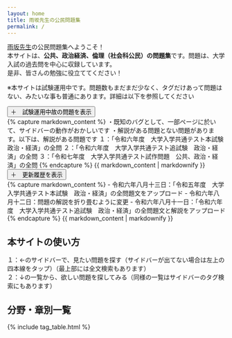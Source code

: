 ```yaml
---
layout: home
title: 雨坂先生の公民問題集
permalink: /
---
```


[雨坂先生](https://x.com/teacheramesaka)の公民問題集へようこそ！  
本サイトは、**公共、政治経済、倫理（社会科公民）の問題集**です。問題は、大学入試の過去問を中心に収録しています。  
是非、皆さんの勉強に役立ててください！  

※本サイトは試験運用中です。問題数もまだまだ少なく、タグだけあって問題はない、みたいな事も普通にあります。詳細は以下を参照してください  

<div class="collapsible">
  <button class="collapsible-button">＋　試験運用中故の問題を表示</button>
  <div class="collapsible-content">
    {% capture markdown_content %}
    ・既知のバグとして、一部ページに於いて、サイドバーの動作がおかしいです  
    ・解説がある問題とない問題があります。以下は、解説がある問題です  
    １：「令和六年度　大学入学共通テスト本試験　政治・経済」の全問  
    ２：「令和六年度　大学入学共通テスト追試験　政治・経済」の全問  
    ３：「令和七年度　大学入学共通テスト試作問題　公共、政治・経済」の全問  
    {% endcapture %}
    {{ markdown_content | markdownify }}
  </div>
</div>

<div class="collapsible">
  <button class="collapsible-button">＋　更新履歴を表示</button>
  <div class="collapsible-content">
    {% capture markdown_content %}
- 令和六年八月十三日：「令和五年度　大学入学共通テスト本試験　政治・経済」の全問題文をアップロード  
- 令和六年八月十二日：問題の解説を折り畳むように変更  
- 令和六年八月十一日：「令和六年度　大学入学共通テスト追試験　政治・経済」の全問題文と解説をアップロード  
    {% endcapture %}
    {{ markdown_content | markdownify }}
  </div>
</div>

## 本サイトの使い方

１：←のサイドバーで、見たい問題を探す（サイドバーが出てない場合は左上の四本線をタップ）（最上部には全文検索もあります）  
２：↓の一覧から、欲しい問題を探してみる（同様の一覧はサイドバーのタグ検索にもあります）  
  

## 分野・章別一覧
{% include tag_table.html %}